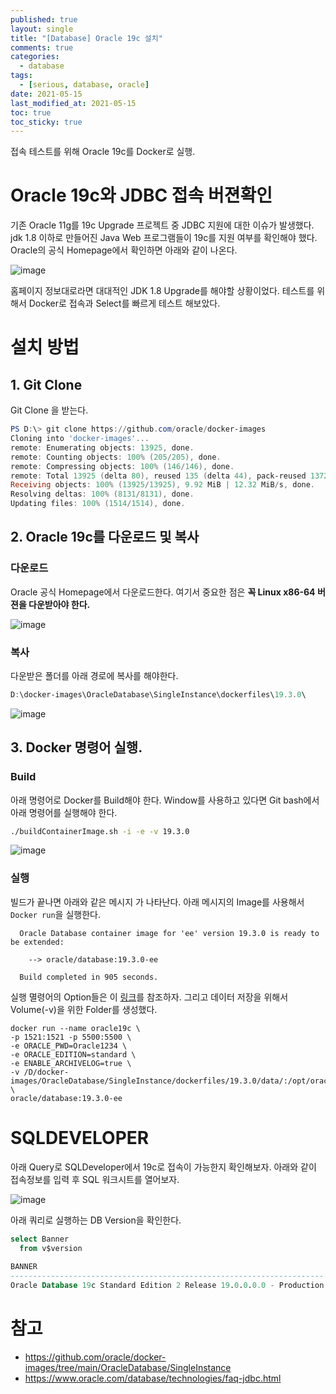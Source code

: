 ```yaml
---
published: true
layout: single
title: "[Database] Oracle 19c 설치"
comments: true
categories:
  - database
tags:
  - [serious, database, oracle]
date: 2021-05-15
last_modified_at: 2021-05-15
toc: true
toc_sticky: true
---
```


 접속 테스트를 위해 Oracle 19c를 Docker로 실행.

# Oracle 19c와 JDBC 접속 버젼확인

기존 Oracle 11g를 19c Upgrade 프로젝트 중 JDBC 지원에 대한 이슈가 발생했다. jdk 1.8 이하로 만들어진 Java Web 프로그램들이 19c를 지원 여부를 확인해야 했다. Oracle의 공식 Homepage에서 확인하면 아래와 같이 나온다.

![image](https://user-images.githubusercontent.com/22446581/118341483-4be64b80-b55a-11eb-98b9-d01fc30ac3ad.png)

홈페이지 정보대로라면 대대적인 JDK 1.8 Upgrade를 해야할 상황이었다. 테스트를 위해서 Docker로 접속과 Select를 빠르게 테스트 해보았다.

# 설치 방법

## 1. Git Clone

Git Clone 을 받는다.   

  ```powershell
  PS D:\> git clone https://github.com/oracle/docker-images
  Cloning into 'docker-images'...
  remote: Enumerating objects: 13925, done.
  remote: Counting objects: 100% (205/205), done.
  remote: Compressing objects: 100% (146/146), done.
  remote: Total 13925 (delta 80), reused 135 (delta 44), pack-reused 13720
  Receiving objects: 100% (13925/13925), 9.92 MiB | 12.32 MiB/s, done.
  Resolving deltas: 100% (8131/8131), done.
  Updating files: 100% (1514/1514), done.
  ```

## 2. Oracle 19c를 다운로드 및 복사

### 다운로드

Oracle 공식 Homepage에서 다운로드한다. 여기서 중요한 점은 **꼭 Linux x86-64 버젼을 다운받아야 한다.**

![image](https://user-images.githubusercontent.com/22446581/118341846-a6cc7280-b55b-11eb-8011-2dfc5fce89c2.png)

### 복사

 다운받은 폴더를 아래 경로에 복사를 해야한다.

```powershell
D:\docker-images\OracleDatabase\SingleInstance\dockerfiles\19.3.0\
```

![image](https://user-images.githubusercontent.com/22446581/118380184-dee6ba80-b61a-11eb-8363-eac278b9e7af.png)

## 3. Docker 명령어 실행.

### Build

 아래 명령어로 Docker를 Build해야 한다. Window를 사용하고 있다면 Git bash에서 아래 명령어를 실행해야 한다.

```bash
./buildContainerImage.sh -i -e -v 19.3.0
```

![image](https://user-images.githubusercontent.com/22446581/118380344-fd998100-b61b-11eb-99a9-9c3646f4ffe9.png)

### 실행

빌드가 끝나면 아래와 같은 메시지 가 나타난다. 아래 메시지의 Image를 사용해서 `Docker run`을 실행한다.

```
  Oracle Database container image for 'ee' version 19.3.0 is ready to be extended:

    --> oracle/database:19.3.0-ee

  Build completed in 905 seconds.
```

실행 멸령어의 Option들은 이 [링크](https://github.com/oracle/docker-images/tree/main/OracleDatabase/SingleInstance)를 참조하자. 그리고 데이터 저장을 위해서 Volume(-v)을 위한 Folder를 생성했다.

```
docker run --name oracle19c \
-p 1521:1521 -p 5500:5500 \
-e ORACLE_PWD=Oracle1234 \
-e ORACLE_EDITION=standard \
-e ENABLE_ARCHIVELOG=true \
-v /D/docker-images/OracleDatabase/SingleInstance/dockerfiles/19.3.0/data/:/opt/oracle/oradata \
oracle/database:19.3.0-ee
```

# SQLDEVELOPER

아래 Query로 SQLDeveloper에서 19c로 접속이 가능한지 확인해보자. 아래와 같이 접속정보를 입력 후 SQL 워크시트를 열어보자.

![image](https://user-images.githubusercontent.com/22446581/118417485-3fdfc280-b6ef-11eb-906b-2fd2d19ac220.png)

아래 쿼리로 실행하는 DB Version을 확인한다.

```sql
select Banner
  from v$version
  
BANNER
----------------------------------------------------------------------
Oracle Database 19c Standard Edition 2 Release 19.0.0.0.0 - Production
```



# 참고


  * https://github.com/oracle/docker-images/tree/main/OracleDatabase/SingleInstance
  * https://www.oracle.com/database/technologies/faq-jdbc.html

